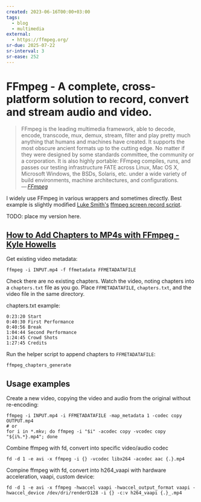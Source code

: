```yaml
---
created: 2023-06-16T00:00+03:00
tags:
  - blog
  - multimedia
external:
  - https://ffmpeg.org/
sr-due: 2025-07-22
sr-interval: 3
sr-ease: 252
---
```


# FFmpeg - A complete, cross-platform solution to record, convert and stream audio and video.

> FFmpeg is the leading multimedia framework, able to decode, encode, transcode,
> mux, demux, stream, filter and play pretty much anything that humans and
> machines have created. It supports the most obscure ancient formats up to the
> cutting edge. No matter if they were designed by some standards committee, the
> community or a corporation. It is also highly portable: FFmpeg compiles, runs,
> and passes our testing infrastructure FATE across Linux, Mac OS X, Microsoft
> Windows, the BSDs, Solaris, etc. under a wide variety of build environments,
> machine architectures, and configurations.\
> — <cite>[FFmpeg](https://ffmpeg.org/about.html)</cite>

I widely use FFmpeg in various wrappers and sometimes directly. Best example is
slightly modified [Luke Smith's](https://lukesmith.xyz/)
[ffmpeg screen record script](https://raw.githubusercontent.com/LukeSmithxyz/voidrice/master/.local/bin/dmenurecord).

TODO: place my version here.

## [How to Add Chapters to MP4s with FFmpeg - Kyle Howells](https://ikyle.me/blog/2020/add-mp4-chapters-ffmpeg)

Get existing video metadata:

    ffmpeg -i INPUT.mp4 -f ffmetadata FFMETADATAFILE

Check there are no existing chapters. Watch the video, noting chapters into a
`chapters.txt` file as you go. Place `FFMETADATAFILE`, `chapters.txt`, and the
video file in the same directory.

chapters.txt example:

    0:23:20 Start
    0:40:30 First Performance
    0:40:56 Break
    1:04:44 Second Performance
    1:24:45 Crowd Shots
    1:27:45 Credits

Run the helper script to append chapters to `FFMETADATAFILE`:

    ffmpeg_chapters_generate

## Usage examples

Create a new video, copying the video and audio from the original without
re-encoding:

    ffmpeg -i INPUT.mp4 -i FFMETADATAFILE -map_metadata 1 -codec copy OUTPUT.mp4
    # or
    for i in *.mkv; do ffmpeg -i "$i" -acodec copy -vcodec copy "${i%.*}.mp4"; done

Combine ffmpeg with fd, convert into specific video/audio codec

    fd -d 1 -e avi -x ffmpeg -i {} -vcodec libx264 -acodec aac {.}.mp4

Compine ffmpeg with fd, convert into h264_vaapi with hardware acceleration,
vaapi, custom device:

    fd -d 1 -e avi -x ffmpeg -hwaccel vaapi -hwaccel_output_format vaapi -hwaccel_device /dev/dri/renderD128 -i {} -c:v h264_vaapi {.}_.mp4
